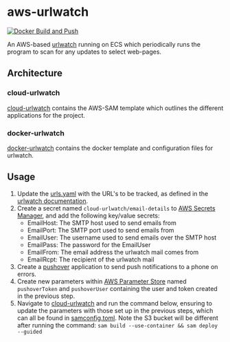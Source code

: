 # aws-urlwatch
[![Docker Build and Push](https://github.com/kontax/aws-urlwatch/actions/workflows/docker-build-and-push.yml/badge.svg)](https://github.com/kontax/aws-urlwatch/actions/workflows/docker-build-and-push.yml)

An AWS-based [urlwatch](https://github.com/thp/urlwatch) running on ECS which periodically runs the program to scan for any updates to select web-pages.

## Architecture

### cloud-urlwatch
[cloud-urlwatch](cloud-urlwatch) contains the AWS-SAM template which outlines the different applications for the project.

### docker-urlwatch
[docker-urlwatch](docker-urlwatch) contains the docker template and configuration files for urlwatch.

## Usage

1. Update the [urls.yaml](docker-urlwatch/scripts/urls.yaml) with the URL's to be tracked, as defined in the [urlwatch documentation](urlwatch.readthedocs.com).
2. Create a secret named `cloud-urlwatch/email-details` to [AWS Secrets Manager](https://console.aws.amazon.com/secretsmanager), and add the following key/value secrets:
    * EmailHost: The SMTP host used to send emails from
    * EmailPort: The SMTP port used to send emails from
    * EmailUser: The username used to send emails over the SMTP host
    * EmailPass: The password for the EmailUser
    * EmailFrom: The email address the urlwatch mail comes from
    * EmailRcpt: The recipient of the urlwatch mail
3. Create a [pushover](https://pushover.net) application to send push notifications to a phone on errors.
4. Create new parameters within [AWS Parameter Store](https://console.aws.amazon.com/systems-manager/parameters/) named `pushoverToken` and `pushoverUser` containing the user and token created in the previous step.
5. Navigate to [cloud-urlwatch](cloud-urlwatch) and run the command below, ensuring to update the parameters with those set up in the previous steps, which can all be found in [samconfig.toml](cloud-urlwatch/samconfig.toml). Note the S3 bucket will be different after running the command:
`sam build --use-container && sam deploy --guided`

